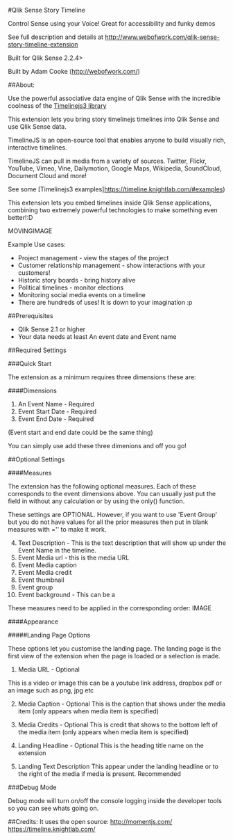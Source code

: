 #Qlik Sense Story Timeline

Control Sense using your Voice! Great for accessibility and funky demos

See full description and details at http://www.webofwork.com/qlik-sense-story-timeline-extension

Built for Qlik Sense 2.2.4>

Built by Adam Cooke (http://webofwork.com/)


##About:

Use the powerful associative data engine of Qlik Sense with the incredible coolness of the [Timelinejs3 library](https://timeline.knightlab.com/)

This extension lets you bring story timelinejs timelines into Qlik Sense and use Qlik Sense data.

TimelineJS is an open-source tool that enables anyone to build visually rich, interactive timelines.

TimelineJS can pull in media from a variety of sources. 
Twitter, Flickr, YouTube, Vimeo, Vine, Dailymotion, Google Maps, Wikipedia, SoundCloud, Document Cloud and more!

See some [Timelinejs3 examples]https://timeline.knightlab.com/#examples)


This extension lets you embed timelines inside Qlik Sense applications, combining two extremely powerful technologies to make something even better!:D

MOVINGIMAGE

Example Use cases:
- Project management - view the stages of the project
- Customer relationship management - show interactions with your customers!
- Historic story boards - bring history alive
- Political timelines - monitor elections
- Monitoring social media events on a timeline
- There are hundreds of uses! It is down to your imagination :p



##Prerequisites
- Qlik Sense 2.1 or higher
- Your data needs at least An event date and Event name


##Required Settings

###Quick Start

The extension as a minimum requires three dimensions these are:

####Dimensions
1. An Event Name - Required
2. Event Start Date - Required
3. Event End Date - Required

(Event start and end date could be the same thing)

You can simply use add these three dimenions and off you go!

##Optional Settings


####Measures

The extension has the following optional measures. Each of these corresponds to the event dimensions above. You can usually just put the field in without any calculation or by using the only() function.

These settings are OPTIONAL. However, if you want to use 'Event Group' but you do not have values for all the prior measures then put in blank measures with ='' to make it work.


4. Text Description - This is the text description that will show up under the Event Name in the timeline.
5. Event Media url - this is the media URL
6. Event Media caption
7. Event Media credit
8. Event thumbnail
9. Event group
10. Event background - This can be a


These measures need to be applied in the corresponding order:
IMAGE

####Appearance

#####Landing Page Options


These options let you customise the landing page. The landing page is the first view of the extension when the page is loaded or a selection is made.

1. Media URL - Optional

This is a video or image this can be a youtube link address, dropbox pdf or an image such as png, jpg etc

2. Media Caption - Optional
This is the caption that shows under the media item (only appears when media item is specified)

3. Media Credits - Optional
This is credit that shows to the bottom left of the media item (only appears when media item is specified)

4. Landing Headline - Optional
This is the heading title name on the extension

5. Landing Text Description
This appear under the landing headline or to the right of the media if media is present. Recommended


###Debug Mode

Debug mode will turn on/off the console logging inside the developer tools so you can see whats going on.


##Credits:
It uses the open source:
http://momentjs.com/
https://timeline.knightlab.com/